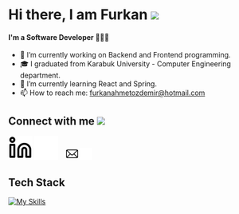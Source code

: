 
<h1> Hi there, I am Furkan <img src = "https://raw.githubusercontent.com/MartinHeinz/MartinHeinz/master/wave.gif" height=35px > </h1>

<!--
**Furkan-Ahmet-Ozdemir/Furkan-Ahmet-Ozdemir** is a ✨ _special_ ✨ repository because its `README.md` (this file) appears on your GitHub profile.

Here are some ideas to get you started:

- 🔭 I’m currently working on ...
- 🌱 I’m currently learning ...
- 👯 I’m looking to collaborate on ...
- 🤔 I’m looking for help with ...
- 💬 Ask me about ...
- 📫 How to reach me: ...
- 😄 Pronouns: ...
- ⚡ Fun fact: ...
-->


#### I'm a Software Developer 👩🏻‍💻

- 🔭 I’m currently working on Backend and Frontend programming.
- 🎓 I graduated from Karabuk University - Computer Engineering department.
- 🌱 I’m currently learning React and Spring.
- 📫 How to reach me: furkanahmetozdemir@hotmail.com

<h2> Connect with me <img src='https://raw.githubusercontent.com/ShahriarShafin/ShahriarShafin/main/Assets/handshake.gif' width="100px"> </h2>

[![website](./img/linkedin-light.svg)](https://www.linkedin.com/in/furkan-ahmet-özdemir-09a79a198#gh-light-mode-only)
[![website](./img/linkedin-dark.svg)](https://www.linkedin.com/in/furkan-ahmet-özdemir-09a79a198#gh-dark-mode-only)
&nbsp;&nbsp;
[![mailto](./img/mailto-light.png)](mailto:furkanahmetozdemir@hotmail.com#gh-light-mode-only)
[![mailto](./img/mailto-dark.png)](mailto:furkanahmetozdemir@hotmail.com#gh-dark-mode-only)

<h2> Tech Stack </h2>


<div align="left">

[![My Skills](https://skillicons.dev/icons?i=java,spring,mysql,mongodb,postgres,docker,php,python)](https://skillicons.dev)

</div>

